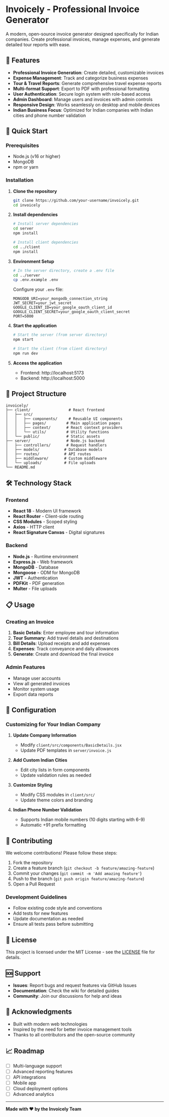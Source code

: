 # Invoicely - Professional Invoice Generator

A modern, open-source invoice generator designed specifically for Indian companies. Create professional invoices, manage expenses, and generate detailed tour reports with ease.

## 🌟 Features

- **Professional Invoice Generation**: Create detailed, customizable invoices
- **Expense Management**: Track and categorize business expenses
- **Tour & Travel Reports**: Generate comprehensive travel expense reports
- **Multi-format Support**: Export to PDF with professional formatting
- **User Authentication**: Secure login system with role-based access
- **Admin Dashboard**: Manage users and invoices with admin controls
- **Responsive Design**: Works seamlessly on desktop and mobile devices
- **Indian Business Focus**: Optimized for Indian companies with Indian cities and phone number validation

## 🚀 Quick Start

### Prerequisites

- Node.js (v16 or higher)
- MongoDB
- npm or yarn

### Installation

1. **Clone the repository**
   ```bash
   git clone https://github.com/your-username/invoicely.git
   cd invoicely
   ```

2. **Install dependencies**
   ```bash
   # Install server dependencies
   cd server
   npm install
   
   # Install client dependencies
   cd ../client
   npm install
   ```

3. **Environment Setup**
   ```bash
   # In the server directory, create a .env file
   cd ../server
   cp .env.example .env
   ```
   
   Configure your `.env` file:
   ```env
   MONGODB_URI=your_mongodb_connection_string
   JWT_SECRET=your_jwt_secret
   GOOGLE_CLIENT_ID=your_google_oauth_client_id
   GOOGLE_CLIENT_SECRET=your_google_oauth_client_secret
   PORT=5000
   ```

4. **Start the application**
   ```bash
   # Start the server (from server directory)
   npm start
   
   # Start the client (from client directory)
   npm run dev
   ```

5. **Access the application**
   - Frontend: http://localhost:5173
   - Backend: http://localhost:5000

## 📁 Project Structure

```
invoicely/
├── client/                 # React frontend
│   ├── src/
│   │   ├── components/     # Reusable UI components
│   │   ├── pages/         # Main application pages
│   │   ├── context/       # React context providers
│   │   └── utils/         # Utility functions
│   └── public/            # Static assets
├── server/                # Node.js backend
│   ├── controllers/       # Request handlers
│   ├── models/           # Database models
│   ├── routes/           # API routes
│   ├── middleware/       # Custom middleware
│   └── uploads/          # File uploads
└── README.md
```

## 🛠️ Technology Stack

### Frontend
- **React 18** - Modern UI framework
- **React Router** - Client-side routing
- **CSS Modules** - Scoped styling
- **Axios** - HTTP client
- **React Signature Canvas** - Digital signatures

### Backend
- **Node.js** - Runtime environment
- **Express.js** - Web framework
- **MongoDB** - Database
- **Mongoose** - ODM for MongoDB
- **JWT** - Authentication
- **PDFKit** - PDF generation
- **Multer** - File uploads

## 📋 Usage

### Creating an Invoice

1. **Basic Details**: Enter employee and tour information
2. **Tour Summary**: Add travel details and destinations
3. **Bill Details**: Upload receipts and add expenses
4. **Expenses**: Track conveyance and daily allowances
5. **Generate**: Create and download the final invoice

### Admin Features

- Manage user accounts
- View all generated invoices
- Monitor system usage
- Export data reports

## 🔧 Configuration

### Customizing for Your Indian Company

1. **Update Company Information**
   - Modify `client/src/components/BasicDetails.jsx`
   - Update PDF templates in `server/invoice.js`

2. **Add Custom Indian Cities**
   - Edit city lists in form components
   - Update validation rules as needed

3. **Customize Styling**
   - Modify CSS modules in `client/src/`
   - Update theme colors and branding

4. **Indian Phone Number Validation**
   - Supports Indian mobile numbers (10 digits starting with 6-9)
   - Automatic +91 prefix formatting

## 🤝 Contributing

We welcome contributions! Please follow these steps:

1. Fork the repository
2. Create a feature branch (`git checkout -b feature/amazing-feature`)
3. Commit your changes (`git commit -m 'Add amazing feature'`)
4. Push to the branch (`git push origin feature/amazing-feature`)
5. Open a Pull Request

### Development Guidelines

- Follow existing code style and conventions
- Add tests for new features
- Update documentation as needed
- Ensure all tests pass before submitting

## 📄 License

This project is licensed under the MIT License - see the [LICENSE](LICENSE) file for details.

## 🆘 Support

- **Issues**: Report bugs and request features via GitHub Issues
- **Documentation**: Check the wiki for detailed guides
- **Community**: Join our discussions for help and ideas

## 🙏 Acknowledgments

- Built with modern web technologies
- Inspired by the need for better invoice management tools
- Thanks to all contributors and the open-source community

## 📈 Roadmap

- [ ] Multi-language support
- [ ] Advanced reporting features
- [ ] API integrations
- [ ] Mobile app
- [ ] Cloud deployment options
- [ ] Advanced analytics

---

**Made with ❤️ by the Invoicely Team** 